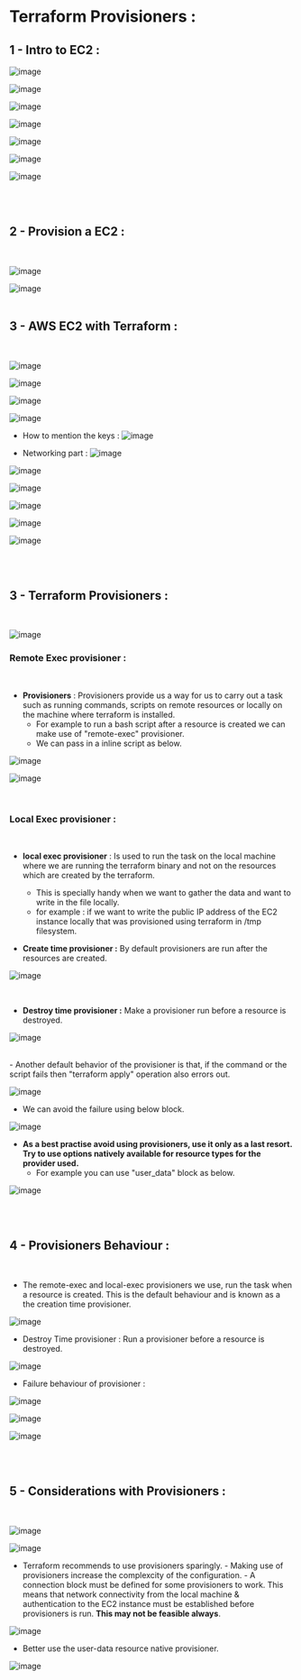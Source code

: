 # Terraform Provisioners :

## 1 - Intro to EC2 :

![image](https://github.com/its-sachink/devops_and_kodekloud_prep/assets/25415707/7e5875e9-ad7d-4995-b247-b9725210f26a)

![image](https://github.com/its-sachink/devops_and_kodekloud_prep/assets/25415707/c16da4c0-3f6c-4efd-8e35-ba42c46a733b)

![image](https://github.com/its-sachink/devops_and_kodekloud_prep/assets/25415707/b36ea65c-5e45-4052-bd83-e45292bebd29)

![image](https://github.com/its-sachink/devops_and_kodekloud_prep/assets/25415707/cd72e4c8-8640-45be-b9c0-8cf8c43c3732)

![image](https://github.com/its-sachink/devops_and_kodekloud_prep/assets/25415707/dd6a7f7f-a7e1-4507-a697-780f421602f0)

![image](https://github.com/its-sachink/devops_and_kodekloud_prep/assets/25415707/61e222f0-c213-484a-aa02-5fcbfcbd1b16)

![image](https://github.com/its-sachink/devops_and_kodekloud_prep/assets/25415707/b5691f65-6ba9-4366-99b4-7c14bed84ce5)

</br>
</br>

## 2 - Provision a EC2 :
</br>

![image](https://github.com/its-sachink/devops_and_kodekloud_prep/assets/25415707/c43c28c2-3045-4a1b-b424-e8c56b402a00)

![image](https://github.com/its-sachink/devops_and_kodekloud_prep/assets/25415707/ebbf87bb-50d7-4a77-ba44-f96311249db2)
</br>
</br>

## 3 - AWS EC2 with Terraform :
</br>

![image](https://github.com/its-sachink/devops_and_kodekloud_prep/assets/25415707/589cdefa-4f46-4a8b-b7ee-adc8b4672558)

![image](https://github.com/its-sachink/devops_and_kodekloud_prep/assets/25415707/09251a71-ca54-4867-b60a-c7c0c7ed9a5a)

![image](https://github.com/its-sachink/devops_and_kodekloud_prep/assets/25415707/e3b9296c-1ca8-40ae-a96e-30642fcdee32)

![image](https://github.com/its-sachink/devops_and_kodekloud_prep/assets/25415707/c2a8d591-97c1-4d47-a11b-659fb32a1a52)

- How to mention the keys :
![image](https://github.com/its-sachink/devops_and_kodekloud_prep/assets/25415707/13f1ea1a-1454-4809-964a-3940056d46d6)

- Networking part :
![image](https://github.com/its-sachink/devops_and_kodekloud_prep/assets/25415707/93577142-81a3-432e-87c1-1b9d9e24f011)

![image](https://github.com/its-sachink/devops_and_kodekloud_prep/assets/25415707/8bc0ef9f-282b-499e-b062-82033651333b)

![image](https://github.com/its-sachink/devops_and_kodekloud_prep/assets/25415707/cd5a101d-aa0c-459f-aee3-ed6233a5078c)

![image](https://github.com/its-sachink/devops_and_kodekloud_prep/assets/25415707/8d3dd658-8327-47c1-abb1-a6da84a0c530)

![image](https://github.com/its-sachink/devops_and_kodekloud_prep/assets/25415707/5131d90b-e62e-449b-91fd-75eaf41c98bf)

![image](https://github.com/its-sachink/devops_and_kodekloud_prep/assets/25415707/15e96185-36bf-47e7-b40a-4e00c8cb70c6)

</br>
</br>

## 3 - Terraform Provisioners :
</br>

![image](https://github.com/its-sachink/devops_and_kodekloud_prep/assets/25415707/bdd7e6b2-b144-4940-b80a-65c51fc272d8)

### Remote Exec provisioner :
</br>

- **Provisioners** : Provisioners provide us a way for us to carry out a task such as running commands, scripts on remote resources or locally on the machine where terraform is installed.
    - For example to run a bash script after a resource is created we can make use of "remote-exec" provisioner.
    - We can pass in a inline script as below.

![image](https://github.com/its-sachink/devops_and_kodekloud_prep/assets/25415707/d6582cb9-4bfc-41c6-a16a-8446143b9e1d)

![image](https://github.com/its-sachink/devops_and_kodekloud_prep/assets/25415707/89053127-4bc4-4e35-9c51-e7be90182b7c)

</br>

### Local Exec provisioner :
</br>

- **local exec provisioner** : Is used to run the task on the local machine where we are running the terraform binary and not on the resources which are created by the terraform.
    - This is specially handy when we want to gather the data and want to write in the file locally.
    - for example : if we want to write the public IP address of the EC2 instance locally that was provisioned using terraform in /tmp filesystem.

- **Create time provisioner :** By default provisioners are run after the resources are created.

![image](https://github.com/its-sachink/devops_and_kodekloud_prep/assets/25415707/24aa9aee-9c16-45f0-b980-81f179ebe8ca)

</br>

- **Destroy time provisioner :** Make a provisioner run before a resource is destroyed.

![image](https://github.com/its-sachink/devops_and_kodekloud_prep/assets/25415707/b8a8e6cb-3941-45e8-b14f-e6dfa9c0bf53)

</br>
- Another default behavior of the provisioner is that, if the command or the script fails then "terraform apply" operation also errors out.

![image](https://github.com/its-sachink/devops_and_kodekloud_prep/assets/25415707/e7602aad-d8fc-4569-b059-440ba6d0b2ee)

- We can avoid the failure using below block.

![image](https://github.com/its-sachink/devops_and_kodekloud_prep/assets/25415707/0b73b001-5621-4595-95a9-203069b3f18f)

- **As a best practise avoid using provisioners, use it only as a last resort. Try to use options natively available for resource types for the provider used.**
    - For example you can use "user_data" block as below.
 
![image](https://github.com/its-sachink/devops_and_kodekloud_prep/assets/25415707/2bfa5684-9b14-4098-99e0-76b2bbd3e80f)


</br>
</br>

## 4 - Provisioners Behaviour :
</br>

- The remote-exec and local-exec provisioners we use, run the task when a resource is created. This is the default behaviour and is known as a the creation time provisioner.

![image](https://github.com/its-sachink/devops_and_kodekloud_prep/assets/25415707/aca4db70-e221-4066-b603-d62c774fd35f)

- Destroy Time provisioner : Run a provisioner before a resource is destroyed.

![image](https://github.com/its-sachink/devops_and_kodekloud_prep/assets/25415707/3c85f0be-51f0-44de-9169-b17b6d559aa2)

- Failure behaviour of provisioner :

![image](https://github.com/its-sachink/devops_and_kodekloud_prep/assets/25415707/841336ed-6223-4b83-af31-83f6f6e9a217)

![image](https://github.com/its-sachink/devops_and_kodekloud_prep/assets/25415707/6f6c772a-b0e2-4ae7-89bd-7e13af56ab86)

![image](https://github.com/its-sachink/devops_and_kodekloud_prep/assets/25415707/3ed7c667-df08-4d3b-bb0e-b9be8c8e8f7d)

</br>
</br>

## 5 - Considerations with Provisioners :
</br>

![image](https://github.com/its-sachink/devops_and_kodekloud_prep/assets/25415707/2e310bb8-0e0f-434b-ac50-9298428b0d43)

![image](https://github.com/its-sachink/devops_and_kodekloud_prep/assets/25415707/c0677dc1-a38d-42ff-8d2c-49d1b07cdb2c)

- Terraform recommends to use provisioners sparingly.
      - Making use of provisioners increase the complexcity of the configuration.
      - A connection block must be defined for some provisioners to work. This means that network connectivity from the local machine & authentication to the EC2 instance  must be established before provisioners is run. **This may not be feasible always**.

![image](https://github.com/its-sachink/devops_and_kodekloud_prep/assets/25415707/f77462cd-f869-46df-a478-526a74470abe)

- Better use the user-data resource native provisioner.

  

![image](https://github.com/its-sachink/devops_and_kodekloud_prep/assets/25415707/04064a53-e85b-4b35-a87d-83d4f8c9a1f5)


































